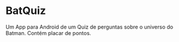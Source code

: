 # BatQuiz

Um App para Android de um Quiz de perguntas sobre o universo do Batman. Contém placar de pontos.
